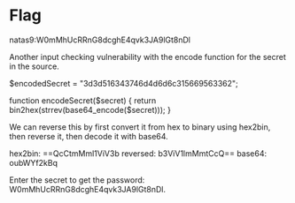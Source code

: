 # Flag
natas9:W0mMhUcRRnG8dcghE4qvk3JA9lGt8nDl

Another input checking vulnerability with the encode function for the secret in the source.


$encodedSecret = "3d3d516343746d4d6d6c315669563362";

function encodeSecret($secret) {
    return bin2hex(strrev(base64_encode($secret)));
}

We can reverse this by first convert it from hex to binary using hex2bin, then reverse it, then decode it with base64.

hex2bin: ==QcCtmMml1ViV3b 
reversed: b3ViV1lmMmtCcQ==
base64: oubWYf2kBq

Enter the secret to get the password: W0mMhUcRRnG8dcghE4qvk3JA9lGt8nDl.
